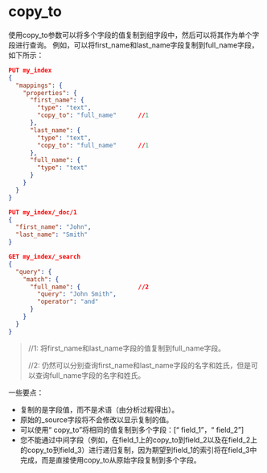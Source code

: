 # copy_to

使用copy_to参数可以将多个字段的值复制到组字段中，然后可以将其作为单个字段进行查询。 例如，可以将first_name和last_name字段复制到full_name字段，如下所示：

```json
PUT my_index
{
  "mappings": {
    "properties": {
      "first_name": {
        "type": "text",
        "copy_to": "full_name" 		//1
      },
      "last_name": {
        "type": "text",
        "copy_to": "full_name" 		//1
      },
      "full_name": {
        "type": "text"
      }
    }
  }
}

PUT my_index/_doc/1
{
  "first_name": "John",
  "last_name": "Smith"
}

GET my_index/_search
{
  "query": {
    "match": {
      "full_name": { 				//2
        "query": "John Smith",
        "operator": "and"
      }
    }
  }
}
```

> //1: 将first_name和last_name字段的值复制到full_name字段。
>
> //2: 仍然可以分别查询first_name和last_name字段的名字和姓氏，但是可以查询full_name字段的名字和姓氏。



一些要点：

- 复制的是字段值，而不是术语（由分析过程得出）。
- 原始的_source字段将不会修改以显示复制的值。
- 可以使用“ copy_to”将相同的值复制到多个字段：[“ field_1”，“ field_2”]
- 您不能通过中间字段（例如，在field_1上的copy_to到field_2以及在field_2上的copy_to到field_3）进行递归复制，因为期望到field_1的索引将在field_3中完成，而是直接使用copy_to从原始字段复制到多个字段。








